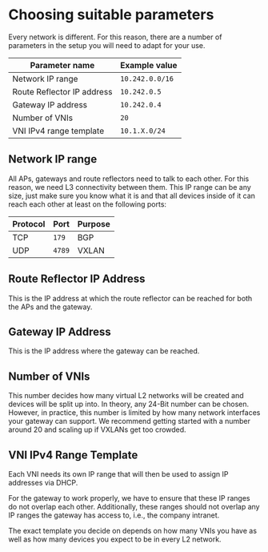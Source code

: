 # Choosing suitable parameters

Every network is different. For this reason, there are a number of parameters in the setup you will need to adapt for your use.

| Parameter name             | Example value   |
| -------------------------- | --------------- |
| Network IP range           | `10.242.0.0/16` |
| Route Reflector IP address | `10.242.0.5`    |
| Gateway IP address         | `10.242.0.4`    |
| Number of VNIs             | `20`            |
| VNI IPv4 range template    | `10.1.X.0/24`   |

## Network IP range

All APs, gateways and route reflectors need to talk to each other.
For this reason, we need L3 connectivity between them.
This IP range can be any size, just make sure you know what it is and that all devices inside of it can reach each other at least on the following ports:

| Protocol | Port   | Purpose |
| -------- | ------ | ------- |
| TCP      | `179`  | BGP     |
| UDP      | `4789` | VXLAN   |

## Route Reflector IP Address

This is the IP address at which the route reflector can be reached for both the APs and the gateway.

## Gateway IP Address

This is the IP address where the gateway can be reached.

## Number of VNIs

This number decides how many virtual L2 networks will be created and devices will be split up into.
In theory, any 24-Bit number can be chosen. However, in practice, this number is limited by how many network interfaces your gateway can support.
We recommend getting started with a number around 20 and scaling up if VXLANs get too crowded.

## VNI IPv4 Range Template

Each VNI needs its own IP range that will then be used to assign IP addresses via DHCP.

For the gateway to work properly, we have to ensure that these IP ranges do not overlap each other.
Additionally, these ranges should not overlap any IP ranges the gateway has access to, i.e., the company intranet.

The exact template you decide on depends on how many VNIs you have as well as how many devices you expect to be in every L2 network.
